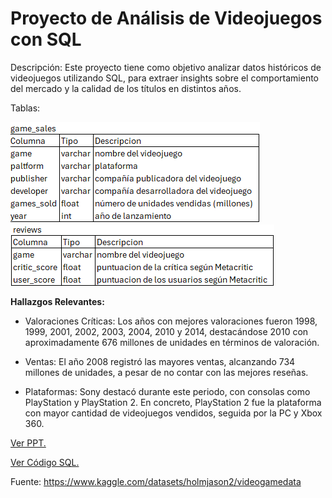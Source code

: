 # Proyecto de Análisis de Videojuegos con SQL

Descripción: Este proyecto tiene como objetivo analizar datos históricos de videojuegos utilizando SQL, para extraer insights sobre el comportamiento del mercado y la calidad de los títulos en distintos años.

Tablas:

![alt text](image.png)  ![alt text](image-1.png)

**Hallazgos Relevantes:**
- Valoraciones Críticas:
Los años con mejores valoraciones fueron 1998, 1999, 2001, 2002, 2003, 2004, 2010 y 2014, destacándose 2010 con aproximadamente 676 millones de unidades en términos de valoración.

- Ventas:
El año 2008 registró las mayores ventas, alcanzando 734 millones de unidades, a pesar de no contar con las mejores reseñas.

- Plataformas:
Sony destacó durante este periodo, con consolas como PlayStation y PlayStation 2. En concreto, PlayStation 2 fue la plataforma con mayor cantidad de videojuegos vendidos, seguida por la PC y Xbox 360.

[Ver PPT.](AnalisisdeVideojuegos.pptx)

[Ver Código SQL.](Portfolio/SQL/VideogameAnalysis/video_games_analysis.sql)

Fuente: https://www.kaggle.com/datasets/holmjason2/videogamedata
